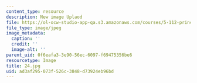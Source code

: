 ```yaml
---
content_type: resource
description: New image Uplaod
file: https://ol-ocw-studio-app-qa.s3.amazonaws.com/courses/5-112-principles-of-chemical-science-fall-2005/ad3af295073f526c3848d73924eb96bd_24.jpg
file_type: image/jpeg
image_metadata:
  caption: ''
  credit: ''
  image-alt: ''
parent_uid: 0f6eafa3-3e90-56ec-6097-f69475356be6
resourcetype: Image
title: 24.jpg
uid: ad3af295-073f-526c-3848-d73924eb96bd
---
```

